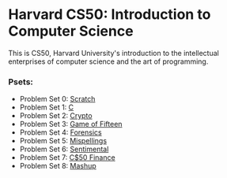 # Harvard CS50: Introduction to Computer Science

This is CS50, Harvard University's introduction to the intellectual enterprises of computer science and the art of programming.

### Psets:

* Problem Set 0: [Scratch](http://docs.cs50.net/2017/x/psets/0/pset0.html)
* Problem Set 1: [C](http://docs.cs50.net/2017/x/psets/1/pset1.html)
* Problem Set 2: [Crypto](http://docs.cs50.net/2017/x/psets/2/pset2.html)
* Problem Set 3: [Game of Fifteen](http://docs.cs50.net/2017/x/psets/3/pset3.html)
* Problem Set 4: [Forensics](http://docs.cs50.net/2017/x/psets/4/pset4.html)
* Problem Set 5: [Mispellings](http://docs.cs50.net/2017/x/psets/5/pset5.html)
* Problem Set 6: [Sentimental](http://docs.cs50.net/2017/x/psets/6/pset6.html)
* Problem Set 7: [C$50 Finance](http://docs.cs50.net/2017/x/psets/7/pset7.html)
* Problem Set 8: [Mashup](http://docs.cs50.net/2017/x/psets/8/pset8.html)
